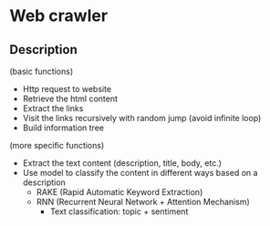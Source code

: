 # Web crawler

## Description

(basic functions)

- Http request to website
- Retrieve the html content
- Extract the links
- Visit the links recursively with random jump (avoid infinite loop)
- Build information tree

(more specific functions)

- Extract the text content (description, title, body, etc.)
- Use model to classify the content in different ways based on a description
  - RAKE (Rapid Automatic Keyword Extraction)
  - RNN (Recurrent Neural Network + Attention Mechanism)
    - Text classification: topic + sentiment
